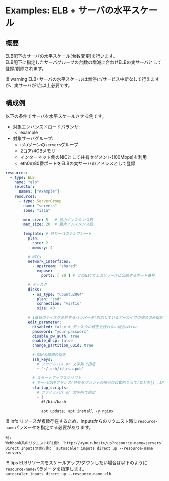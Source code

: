 # Examples: ELB + サーバの水平スケール

## 概要

ELB配下のサーバの水平スケール(台数変更)を行います。  
ELB配下に指定したサーバグループの台数の増減に合わせELBの実サーバとして登録/削除されます。

!!! warning
    ELB+サーバの水平スケールは無停止/サービス中断なしで行えますが、実サーバが1台以上必要です。  

## 構成例

以下の条件でサーバを水平スケールさせる例です。

- 対象エンハンスドロードバランサ:
    - example
- 対象サーバグループ:
    - is1aゾーンの`servers`グループ
    - 2コア/4GBメモリ
    - インターネット側のNICとして共有セグメント(100Mbps)を利用
    - eth0の80番ポートをELBの実サーバのアドレスとして登録

```yaml
resources:
  - type: ELB
    name: "elb"
    selector:
      names: ["example"]
    resources:
      - type: ServerGroup
        name: "servers"
        zone: "is1a"
    
        min_size: 5   # 最小インスタンス数
        max_size: 20  # 最大インスタンス数
        
        template: # 各サーバのテンプレート
          plan:
            core: 2
            memory: 4
    
          # NICs
          network_interfaces:
            - upstream: "shared"
              expose:
                ports: [ 80 ] # このNICで上流リソースに公開するポート番号

          # ディスク
          disks:
            - os_type: "ubuntu2004"
              plan: "ssd"
              connection: "virtio"
              size: 40
    
          # 1番目のディスクの対するパラメータ(対応しているアーカイブの場合のみ指定可能)
          edit_parameter:
            disabled: false # ディスクの修正を行わない場合はtrue
            password: "your-password"
            disable_pw_auth: true
            enable_dhcp: false
            change_partition_uuid: true
    
            # SSH公開鍵の指定
            ssh_keys:
              # ファイルパス or 文字列で指定
              - "~/.ssh/id_rsa.pub"
    
            # スタートアップスクリプト
            # サーバのIPアドレス(共有セグメントの場合の自動割り当て)などを{{ .IPAddress}}のようなGoのテンプレートで利用可能
            startup_scripts:
              # ファイルパス or 文字列で指定
              - |
                #!/bin/bash
    
                apt update; apt install -y nginx
```

!!! Info
    リソースが複数存在するため、Inputsからのリクエスト時に`resource-name`パラメータを指定する必要があります。  
    
    例:  
    Webhook系のリクエストURL例: `http://<your-host>/up?resource-name=servers`  
    Direct Inputsの実行例: `autoscaler inputs direct up --resource-name servers`  

!!! tips
    ELBリソースをスケールアップ/ダウンしたい場合は以下のように`resource-name`パラメータを指定します。   
    `autoscaler inputs direct up --resource-name elb`  
